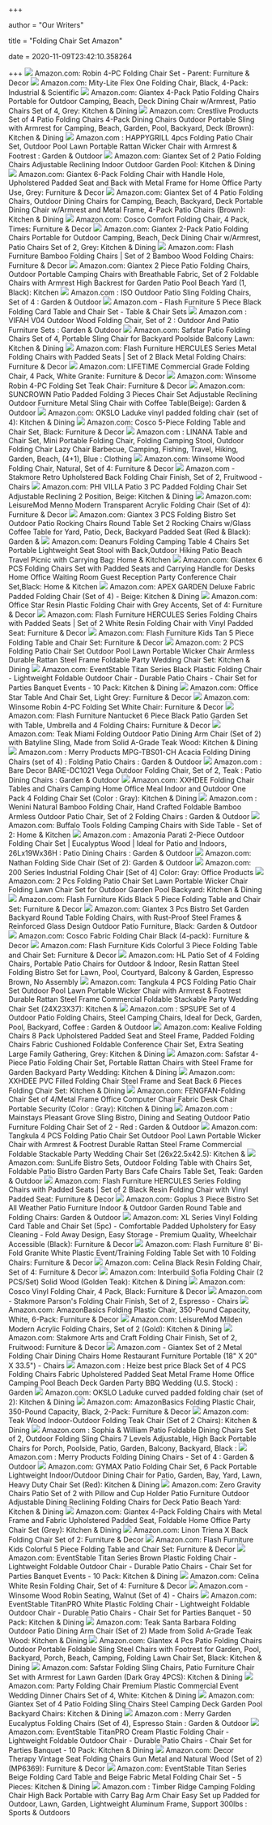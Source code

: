 +++
        
author = "Our Writers"
        
title = "Folding Chair Set Amazon"
        
date = 2020-11-09T23:42:10.358264
        
+++
[ ![](https://images-na.ssl-images-amazon.com/images/I/711mkXM3EiL._AC_SX425_.jpg)](https://images-na.ssl-images-amazon.com/images/I/711mkXM3EiL._AC_SX425_.jpg) Amazon.com: Robin 4-PC Folding Chair Set - Parent: Furniture & Decor
[ ![](https://images-na.ssl-images-amazon.com/images/I/71zpiPoIn8L._SX425_.jpg)](https://images-na.ssl-images-amazon.com/images/I/71zpiPoIn8L._SX425_.jpg) Amazon.com: Mity-Lite Flex One Folding Chair, Black, 4-Pack: Industrial &  Scientific
[ ![](https://images-na.ssl-images-amazon.com/images/I/71LbN-DvWTL._AC_SX522_.jpg)](https://images-na.ssl-images-amazon.com/images/I/71LbN-DvWTL._AC_SX522_.jpg) Amazon.com: Giantex 4-Pack Patio Folding Chairs Portable for Outdoor  Camping, Beach, Deck Dining Chair w/Armrest, Patio Chairs Set of 4, Grey:  Kitchen & Dining
[ ![](https://images-na.ssl-images-amazon.com/images/I/51YShsuHv-L._AC_SY450_.jpg)](https://images-na.ssl-images-amazon.com/images/I/51YShsuHv-L._AC_SY450_.jpg) Amazon.com: Crestlive Products Set of 4 Patio Folding Chairs 4-Pack Dining  Chairs Outdoor Portable Sling with Armrest for Camping, Beach, Garden,  Pool, Backyard, Deck (Brown): Kitchen & Dining
[ ![](https://images-na.ssl-images-amazon.com/images/I/71hkO7K9lJL._AC_SY450_.jpg)](https://images-na.ssl-images-amazon.com/images/I/71hkO7K9lJL._AC_SY450_.jpg) Amazon.com : HAPPYGRILL 4pcs Folding Patio Chair Set, Outdoor Pool Lawn  Portable Rattan Wicker Chair with Armrest & Footrest : Garden & Outdoor
[ ![](https://images-na.ssl-images-amazon.com/images/I/71zkk-2UAhL._AC_SX522_.jpg)](https://images-na.ssl-images-amazon.com/images/I/71zkk-2UAhL._AC_SX522_.jpg) Amazon.com: Giantex Set of 2 Patio Folding Chairs Adjustable Reclining  Indoor Outdoor Garden Pool: Kitchen & Dining
[ ![](https://images-na.ssl-images-amazon.com/images/I/71q29SQvVZL._AC_SY355_.jpg)](https://images-na.ssl-images-amazon.com/images/I/71q29SQvVZL._AC_SY355_.jpg) Amazon.com: Giantex 6-Pack Folding Chair with Handle Hole, Upholstered  Padded Seat and Back with Metal Frame for Home Office Party Use, Grey:  Furniture & Decor
[ ![](https://images-na.ssl-images-amazon.com/images/I/71E8oNbEKQL._AC_SY450_.jpg)](https://images-na.ssl-images-amazon.com/images/I/71E8oNbEKQL._AC_SY450_.jpg) Amazon.com: Giantex Set of 4 Patio Folding Chairs, Outdoor Dining Chairs  for Camping, Beach, Backyard, Deck Portable Dining Chair w/Armrest and  Metal Frame, 4-Pack Patio Chairs (Brown): Kitchen & Dining
[ ![](https://images-na.ssl-images-amazon.com/images/I/31pLljbALBL._AC_SY400_.jpg)](https://images-na.ssl-images-amazon.com/images/I/31pLljbALBL._AC_SY400_.jpg) Amazon.com: Cosco Comfort Folding Chair, 4 Pack, Times: Furniture & Decor
[ ![](https://images-na.ssl-images-amazon.com/images/I/71mv9Nb6%2BEL._AC_SY450_.jpg)](https://images-na.ssl-images-amazon.com/images/I/71mv9Nb6%2BEL._AC_SY450_.jpg) Amazon.com: Giantex 2-Pack Patio Folding Chairs Portable for Outdoor  Camping, Beach, Deck Dining Chair w/Armrest, Patio Chairs Set of 2, Grey:  Kitchen & Dining
[ ![](https://images-na.ssl-images-amazon.com/images/I/91vwzs0k6aL._AC_SY355_.jpg)](https://images-na.ssl-images-amazon.com/images/I/91vwzs0k6aL._AC_SY355_.jpg) Amazon.com: Flash Furniture Bamboo Folding Chairs | Set of 2 Bamboo Wood Folding  Chairs: Furniture & Decor
[ ![](https://images-na.ssl-images-amazon.com/images/I/71NNmzQc-bL._AC_SY450_.jpg)](https://images-na.ssl-images-amazon.com/images/I/71NNmzQc-bL._AC_SY450_.jpg) Amazon.com: Giantex 2 Piece Patio Folding Chairs, Outdoor Portable Camping  Chairs with Breathable Fabric, Set of 2 Foldable Chairs with Armrest High  Backrest for Garden Patio Pool Beach Yard (1, Black): Kitchen
[ ![](https://images-na.ssl-images-amazon.com/images/I/81KsGu5YFYL._AC_SX466_.jpg)](https://images-na.ssl-images-amazon.com/images/I/81KsGu5YFYL._AC_SX466_.jpg) Amazon.com : ISO Outdoor Patio Sling Folding Chairs, Set of 4 : Garden &  Outdoor
[ ![](https://images-na.ssl-images-amazon.com/images/I/81oqVlcBOIL._AC_SX522_.jpg)](https://images-na.ssl-images-amazon.com/images/I/81oqVlcBOIL._AC_SX522_.jpg) Amazon.com - Flash Furniture 5 Piece Black Folding Card Table and Chair Set  - Table & Chair Sets
[ ![](https://images-na.ssl-images-amazon.com/images/I/91zoW6w3sBL._AC_SY450_.jpg)](https://images-na.ssl-images-amazon.com/images/I/91zoW6w3sBL._AC_SY450_.jpg) Amazon.com : VIFAH V04 Outdoor Wood Folding Chair, Set of 2 : Outdoor And  Patio Furniture Sets : Garden & Outdoor
[ ![](https://images-na.ssl-images-amazon.com/images/I/71S%2BBq%2BA%2BaL._AC_SX522_.jpg)](https://images-na.ssl-images-amazon.com/images/I/71S%2BBq%2BA%2BaL._AC_SX522_.jpg) Amazon.com: Safstar Patio Folding Chairs Set of 4, Portable Sling Chair for  Backyard Poolside Balcony Lawn: Kitchen & Dining
[ ![](https://images-na.ssl-images-amazon.com/images/I/81ETNYHv5IL._AC_SX522_.jpg)](https://images-na.ssl-images-amazon.com/images/I/81ETNYHv5IL._AC_SX522_.jpg) Amazon.com: Flash Furniture HERCULES Series Metal Folding Chairs with  Padded Seats | Set of 2 Black Metal Folding Chairs: Furniture & Decor
[ ![](https://images-na.ssl-images-amazon.com/images/I/71%2BK%2B2TMnAL._AC_SY355_.jpg)](https://images-na.ssl-images-amazon.com/images/I/71%2BK%2B2TMnAL._AC_SY355_.jpg) Amazon.com: LIFETIME Commercial Grade Folding Chair, 4 Pack, White Granite:  Furniture & Decor
[ ![](https://images-na.ssl-images-amazon.com/images/I/81J6AriXTLL._AC_SX522_.jpg)](https://images-na.ssl-images-amazon.com/images/I/81J6AriXTLL._AC_SX522_.jpg) Amazon.com: Winsome Robin 4-PC Folding Set Teak Chair: Furniture & Decor
[ ![](https://images-na.ssl-images-amazon.com/images/I/51x-JRV54VL._AC_SY450_.jpg)](https://images-na.ssl-images-amazon.com/images/I/51x-JRV54VL._AC_SY450_.jpg) Amazon.com: SUNCROWN Patio Padded Folding 3 Pieces Chair Set Adjustable  Reclining Outdoor Furniture Metal Sling Chair with Coffee Table(Beige):  Garden & Outdoor
[ ![](https://images-na.ssl-images-amazon.com/images/I/41jZG-Zhe8L._AC_.jpg)](https://images-na.ssl-images-amazon.com/images/I/41jZG-Zhe8L._AC_.jpg) Amazon.com: OKSLO Laduke vinyl padded folding chair (set of 4): Kitchen &  Dining
[ ![](https://images-na.ssl-images-amazon.com/images/I/61hCLEooAxL._AC_SX355_.jpg)](https://images-na.ssl-images-amazon.com/images/I/61hCLEooAxL._AC_SX355_.jpg) Amazon.com: Cosco 5-Piece Folding Table and Chair Set, Black: Furniture &  Decor
[ ![](https://images-na.ssl-images-amazon.com/images/I/71Pr7g0XLyL._AC_UX385_.jpg)](https://images-na.ssl-images-amazon.com/images/I/71Pr7g0XLyL._AC_UX385_.jpg) Amazon.com : LINANA Table and Chair Set, Mini Portable Folding Chair,  Folding Camping Stool, Outdoor Folding Chair Lazy Chair Barbecue, Camping,  Fishing, Travel, Hiking, Garden, Beach, (4+1), Blue : Clothing
[ ![](https://images-na.ssl-images-amazon.com/images/I/41pMvWzq95L._AC_.jpg)](https://images-na.ssl-images-amazon.com/images/I/41pMvWzq95L._AC_.jpg) Amazon.com: Winsome Wood Folding Chair, Natural, Set of 4: Furniture & Decor
[ ![](https://images-na.ssl-images-amazon.com/images/I/81tvr4So9pL._AC_SY355_.jpg)](https://images-na.ssl-images-amazon.com/images/I/81tvr4So9pL._AC_SY355_.jpg) Amazon.com - Stakmore Retro Upholstered Back Folding Chair Finish, Set of  2, Fruitwood - Chairs
[ ![](https://images-na.ssl-images-amazon.com/images/I/612%2BW%2B6Q7hL._AC_SY450_.jpg)](https://images-na.ssl-images-amazon.com/images/I/612%2BW%2B6Q7hL._AC_SY450_.jpg) Amazon.com: PHI VILLA Patio 3 PC Padded Folding Chair Set Adjustable  Reclining 2 Position, Beige: Kitchen & Dining
[ ![](https://images-na.ssl-images-amazon.com/images/I/71QfU8eqlGL._AC_SX522_.jpg)](https://images-na.ssl-images-amazon.com/images/I/71QfU8eqlGL._AC_SX522_.jpg) Amazon.com: LeisureMod Menno Modern Transparent Acrylic Folding Chair (Set  of 4): Furniture & Decor
[ ![](https://images-na.ssl-images-amazon.com/images/I/61jVZeFPW8L._AC_SY450_.jpg)](https://images-na.ssl-images-amazon.com/images/I/61jVZeFPW8L._AC_SY450_.jpg) Amazon.com: Giantex 3 PCS Folding Bistro Set Outdoor Patio Rocking Chairs  Round Table Set 2 Rocking Chairs w/Glass Coffee Table for Yard, Patio,  Deck, Backyard Padded Seat (Red & Black): Garden &
[ ![](https://images-na.ssl-images-amazon.com/images/I/61rkv1WM2GL._AC_SX522_.jpg)](https://images-na.ssl-images-amazon.com/images/I/61rkv1WM2GL._AC_SX522_.jpg) Amazon.com: Deanurs Folding Camping Table 4 Chairs Set Portable Lightweight  Seat Stool with Back,Outdoor Hiking Patio Beach Travel Picnic with Carrying  Bag: Home & Kitchen
[ ![](https://images-na.ssl-images-amazon.com/images/I/61szyUnG7YL._AC_SX522_.jpg)](https://images-na.ssl-images-amazon.com/images/I/61szyUnG7YL._AC_SX522_.jpg) Amazon.com: Giantex 6 PCS Folding Chairs Set with Padded Seats and Carrying  Handle for Desks Home Office Waiting Room Guest Reception Party Conference Chair  Set,Black: Home & Kitchen
[ ![](https://images-na.ssl-images-amazon.com/images/I/91jZxRfpGcL._AC_SY355_.jpg)](https://images-na.ssl-images-amazon.com/images/I/91jZxRfpGcL._AC_SY355_.jpg) Amazon.com: APEX GARDEN Deluxe Fabric Padded Folding Chair (Set of 4) -  Beige: Kitchen & Dining
[ ![](https://images-na.ssl-images-amazon.com/images/I/816mr5yMNNL._AC_SY550_.jpg)](https://images-na.ssl-images-amazon.com/images/I/816mr5yMNNL._AC_SY550_.jpg) Amazon.com: Office Star Resin Plastic Folding Chair with Grey Accents, Set  of 4: Furniture & Decor
[ ![](https://images-na.ssl-images-amazon.com/images/I/71eeSXZAwZL._AC_SX522_.jpg)](https://images-na.ssl-images-amazon.com/images/I/71eeSXZAwZL._AC_SX522_.jpg) Amazon.com: Flash Furniture HERCULES Series Folding Chairs with Padded  Seats | Set of 2 White Resin Folding Chair with Vinyl Padded Seat:  Furniture & Decor
[ ![](https://images-na.ssl-images-amazon.com/images/I/71L4N0s16tL._AC_SY355_.jpg)](https://images-na.ssl-images-amazon.com/images/I/71L4N0s16tL._AC_SY355_.jpg) Amazon.com: Flash Furniture Kids Tan 5 Piece Folding Table and Chair Set:  Furniture & Decor
[ ![](https://images-na.ssl-images-amazon.com/images/I/61TOUWv7rFL._AC_SX522_.jpg)](https://images-na.ssl-images-amazon.com/images/I/61TOUWv7rFL._AC_SX522_.jpg) Amazon.com: 2 PCS Folding Patio Chair Set Outdoor Pool Lawn Portable Wicker  Chair Armless Durable Rattan Steel Frame Foldable Party Wedding Chair Set:  Kitchen & Dining
[ ![](https://images-na.ssl-images-amazon.com/images/I/71mER17KpyL._AC_SX522_.jpg)](https://images-na.ssl-images-amazon.com/images/I/71mER17KpyL._AC_SX522_.jpg) Amazon.com: EventStable Titan Series Black Plastic Folding Chair -  Lightweight Foldable Outdoor Chair - Durable Patio Chairs - Chair Set for  Parties Banquet Events - 10 Pack: Kitchen & Dining
[ ![](https://images-na.ssl-images-amazon.com/images/I/81OoDyV30JL._AC_SY355_.jpg)](https://images-na.ssl-images-amazon.com/images/I/81OoDyV30JL._AC_SY355_.jpg) Amazon.com: Office Star Table And Chair Set, Light Grey: Furniture & Decor
[ ![](https://images-na.ssl-images-amazon.com/images/I/71u7cq9QpJL._AC_SX355_.jpg)](https://images-na.ssl-images-amazon.com/images/I/71u7cq9QpJL._AC_SX355_.jpg) Amazon.com: Winsome Robin 4-PC Folding Set White Chair: Furniture & Decor
[ ![](https://images-na.ssl-images-amazon.com/images/I/81khjDZg5xL._AC_SY450_.jpg)](https://images-na.ssl-images-amazon.com/images/I/81khjDZg5xL._AC_SY450_.jpg) Amazon.com: Flash Furniture Nantucket 6 Piece Black Patio Garden Set with  Table, Umbrella and 4 Folding Chairs: Furniture & Decor
[ ![](https://images-na.ssl-images-amazon.com/images/I/71BKQyGCsgL._AC_SX522_.jpg)](https://images-na.ssl-images-amazon.com/images/I/71BKQyGCsgL._AC_SX522_.jpg) Amazon.com: Teak Miami Folding Outdoor Patio Dining Arm Chair (Set of 2)  with Batyline Sling, Made from Solid A-Grade Teak Wood: Kitchen & Dining
[ ![](https://images-na.ssl-images-amazon.com/images/I/81v9oDgxBUL._AC_SY450_.jpg)](https://images-na.ssl-images-amazon.com/images/I/81v9oDgxBUL._AC_SY450_.jpg) Amazon.com : Merry Products MPG-TBS01-CH Acacia Folding Dining Chairs (set  of 4) : Folding Patio Chairs : Garden & Outdoor
[ ![](https://images-na.ssl-images-amazon.com/images/I/51TPUob7lwL._AC_.jpg)](https://images-na.ssl-images-amazon.com/images/I/51TPUob7lwL._AC_.jpg) Amazon.com : Bare Decor BARE-DC1021 Vega Outdoor Folding Chair, Set of 2,  Teak : Patio Dining Chairs : Garden & Outdoor
[ ![](https://images-na.ssl-images-amazon.com/images/I/51IPOB%2BmAmL._AC_SX522_.jpg)](https://images-na.ssl-images-amazon.com/images/I/51IPOB%2BmAmL._AC_SX522_.jpg) Amazon.com: XXHDEE Folding Chair Tables and Chairs Camping Home Office Meal  Indoor and Outdoor One Pack 4 Folding Chair Set (Color : Gray): Kitchen &  Dining
[ ![](https://images-na.ssl-images-amazon.com/images/I/610dKOwpL6L._AC_SY450_.jpg)](https://images-na.ssl-images-amazon.com/images/I/610dKOwpL6L._AC_SY450_.jpg) Amazon.com : Wenini Natural Bamboo Folding Chair, Hand Crafted Foldable  Bamboo Armless Outdoor Patio Chair, Set of 2 Folding Chairs : Garden &  Outdoor
[ ![](https://images-na.ssl-images-amazon.com/images/I/81OJWYGoJPL._AC_SX522_.jpg)](https://images-na.ssl-images-amazon.com/images/I/81OJWYGoJPL._AC_SX522_.jpg) Amazon.com: Buffalo Tools Folding Camping Chairs with Side Table - Set of  2: Home & Kitchen
[ ![](https://images-na.ssl-images-amazon.com/images/I/81BFIDZi%2BvL._AC_SX450_.jpg)](https://images-na.ssl-images-amazon.com/images/I/81BFIDZi%2BvL._AC_SX450_.jpg) Amazon.com : Amazonia Parati 2-Piece Outdoor Folding Chair Set | Eucalyptus  Wood | Ideal for Patio and Indoors, 26Lx19Wx36H : Patio Dining Chairs :  Garden & Outdoor
[ ![](https://images-na.ssl-images-amazon.com/images/I/61ffxMeK9nL._AC_SY741_.jpg)](https://images-na.ssl-images-amazon.com/images/I/61ffxMeK9nL._AC_SY741_.jpg) Amazon.com: Nathan Folding Side Chair (Set of 2): Garden & Outdoor
[ ![](https://images-na.ssl-images-amazon.com/images/I/51YsNsX5-%2BL._AC_SX522_.jpg)](https://images-na.ssl-images-amazon.com/images/I/51YsNsX5-%2BL._AC_SX522_.jpg) Amazon.com: 200 Series Industrial Folding Chair [Set of 4] Color: Gray:  Office Products
[ ![](https://images-na.ssl-images-amazon.com/images/I/61-B9g9vuyL._AC_SX522_.jpg)](https://images-na.ssl-images-amazon.com/images/I/61-B9g9vuyL._AC_SX522_.jpg) Amazon.com: 2 Pcs Folding Patio Chair Set Lawn Portable Wicker Chair Folding  Lawn Chair Set for Outdoor Garden Pool Backyard: Kitchen & Dining
[ ![](https://images-na.ssl-images-amazon.com/images/I/61JWQuBwagL._AC_SY355_.jpg)](https://images-na.ssl-images-amazon.com/images/I/61JWQuBwagL._AC_SY355_.jpg) Amazon.com: Flash Furniture Kids Black 5 Piece Folding Table and Chair Set:  Furniture & Decor
[ ![](https://images-na.ssl-images-amazon.com/images/I/61g9yyAsBzL._AC_SY450_.jpg)](https://images-na.ssl-images-amazon.com/images/I/61g9yyAsBzL._AC_SY450_.jpg) Amazon.com: Giantex 3 Pcs Bistro Set Garden Backyard Round Table Folding  Chairs, with Rust-Proof Steel Frames & Reinforced Glass Design Outdoor  Patio Furniture, Black: Garden & Outdoor
[ ![](https://images-na.ssl-images-amazon.com/images/I/81VoyY8g-4L._AC_SX355_.jpg)](https://images-na.ssl-images-amazon.com/images/I/81VoyY8g-4L._AC_SX355_.jpg) Amazon.com: Cosco Fabric Folding Chair Black (4-pack): Furniture & Decor
[ ![](https://images-na.ssl-images-amazon.com/images/I/81sKViKLjdL._AC_SY355_.jpg)](https://images-na.ssl-images-amazon.com/images/I/81sKViKLjdL._AC_SY355_.jpg) Amazon.com: Flash Furniture Kids Colorful 3 Piece Folding Table and Chair  Set: Furniture & Decor
[ ![](https://images-na.ssl-images-amazon.com/images/I/7149kHRzOkL._AC_SY450_.jpg)](https://images-na.ssl-images-amazon.com/images/I/7149kHRzOkL._AC_SY450_.jpg) Amazon.com: HL Patio Set of 4 Folding Chairs, Portable Patio Chairs for  Outdoor & Indoor, Resin Rattan Steel Folding Bistro Set for Lawn, Pool,  Courtyard, Balcony & Garden, Espresso Brown, No Assembly
[ ![](https://images-na.ssl-images-amazon.com/images/I/71q2uvgK26L._AC_SY450_.jpg)](https://images-na.ssl-images-amazon.com/images/I/71q2uvgK26L._AC_SY450_.jpg) Amazon.com: Tangkula 4 PCS Folding Patio Chair Set Outdoor Pool Lawn  Portable Wicker Chair with Armrest & Footrest Durable Rattan Steel Frame  Commercial Foldable Stackable Party Wedding Chair Set (24X23X37): Kitchen &
[ ![](https://images-na.ssl-images-amazon.com/images/I/61b0ecHYX2L._AC_SY450_.jpg)](https://images-na.ssl-images-amazon.com/images/I/61b0ecHYX2L._AC_SY450_.jpg) Amazon.com : SPSUPE Set of 4 Outdoor Patio Folding Chairs, Steel Camping  Chairs, Ideal for Deck, Garden, Pool, Backyard, Coffee : Garden & Outdoor
[ ![](https://images-na.ssl-images-amazon.com/images/I/71waveMl%2BDL._AC_SX522_.jpg)](https://images-na.ssl-images-amazon.com/images/I/71waveMl%2BDL._AC_SX522_.jpg) Amazon.com: Kealive Folding Chairs 8 Pack Upholstered Padded Seat and Steel  Frame, Padded Folding Chairs Fabric Cushioned Foldable Conference Chair Set,  Extra Seating Large Family Gathering, Grey: Kitchen & Dining
[ ![](https://images-na.ssl-images-amazon.com/images/I/71xtn3yyJdL._AC_SX522_.jpg)](https://images-na.ssl-images-amazon.com/images/I/71xtn3yyJdL._AC_SX522_.jpg) Amazon.com: Safstar 4-Piece Patio Folding Chair Set, Portable Rattan Chairs  with Steel Frame for Garden Backyard Party Wedding: Kitchen & Dining
[ ![](https://images-na.ssl-images-amazon.com/images/I/61h-RRXBKiL._AC_SX522_.jpg)](https://images-na.ssl-images-amazon.com/images/I/61h-RRXBKiL._AC_SX522_.jpg) Amazon.com: XXHDEE PVC Filled Folding Chair Steel Frame and Seat Back 6 Pieces  Folding Chair Set: Kitchen & Dining
[ ![](https://images-na.ssl-images-amazon.com/images/I/511qhZtpOqL._AC_SX522_.jpg)](https://images-na.ssl-images-amazon.com/images/I/511qhZtpOqL._AC_SX522_.jpg) Amazon.com: FENGFAN-Folding Chair Set of 4/Metal Frame Office Computer Chair  Fabric Desk Chair Portable Security (Color : Gray): Kitchen & Dining
[ ![](https://images-na.ssl-images-amazon.com/images/I/A1ldILKuARL._AC_SY450_.jpg)](https://images-na.ssl-images-amazon.com/images/I/A1ldILKuARL._AC_SY450_.jpg) Amazon.com : Mainstays Pleasant Grove Sling Bistro, Dining and Seating  Outdoor Patio Furniture Folding Chair Set of 2 - Red : Garden & Outdoor
[ ![](https://images-na.ssl-images-amazon.com/images/I/71fY1WlOH8L._AC_SY450_.jpg)](https://images-na.ssl-images-amazon.com/images/I/71fY1WlOH8L._AC_SY450_.jpg) Amazon.com: Tangkula 4 PCS Folding Patio Chair Set Outdoor Pool Lawn  Portable Wicker Chair with Armrest & Footrest Durable Rattan Steel Frame  Commercial Foldable Stackable Party Wedding Chair Set (26x22.5x42.5):  Kitchen &
[ ![](https://images-na.ssl-images-amazon.com/images/I/61C6mFcy%2B9L._AC_SY450_.jpg)](https://images-na.ssl-images-amazon.com/images/I/61C6mFcy%2B9L._AC_SY450_.jpg) Amazon.com: SunLife Bistro Sets, Outdoor Folding Table with Chairs Set,  Foldable Patio Bistro Garden Party Bars Cafe Chairs Table Set, Teak: Garden  & Outdoor
[ ![](https://images-na.ssl-images-amazon.com/images/I/816JlaTVbFL._AC_SX522_.jpg)](https://images-na.ssl-images-amazon.com/images/I/816JlaTVbFL._AC_SX522_.jpg) Amazon.com: Flash Furniture HERCULES Series Folding Chairs with Padded  Seats | Set of 2 Black Resin Folding Chair with Vinyl Padded Seat:  Furniture & Decor
[ ![](https://images-na.ssl-images-amazon.com/images/I/61cxy%2BSni3L._AC_SY450_.jpg)](https://images-na.ssl-images-amazon.com/images/I/61cxy%2BSni3L._AC_SY450_.jpg) Amazon.com: Goplus 3 Piece Bistro Set All Weather Patio Furniture Indoor &  Outdoor Garden Round Table and Folding Chairs: Garden & Outdoor
[ ![](https://images-na.ssl-images-amazon.com/images/I/71ijaj2jDhL._AC_SX355_.jpg)](https://images-na.ssl-images-amazon.com/images/I/71ijaj2jDhL._AC_SX355_.jpg) Amazon.com: XL Series Vinyl Folding Card Table and Chair Set (5pc) -  Comfortable Padded Upholstery for Easy Cleaning - Fold Away Design, Easy  Storage - Premium Quality, Wheelchair Accessible (Black): Furniture & Decor
[ ![](https://images-na.ssl-images-amazon.com/images/I/81ciLZGvqML._AC_SX522_.jpg)](https://images-na.ssl-images-amazon.com/images/I/81ciLZGvqML._AC_SX522_.jpg) Amazon.com: Flash Furniture 8' Bi-Fold Granite White Plastic Event/Training  Folding Table Set with 10 Folding Chairs: Furniture & Decor
[ ![](https://images-na.ssl-images-amazon.com/images/I/61t6FzFtTfL._AC_SY355_.jpg)](https://images-na.ssl-images-amazon.com/images/I/61t6FzFtTfL._AC_SY355_.jpg) Amazon.com: Celina Black Resin Folding Chair, Set of 4: Furniture & Decor
[ ![](https://images-na.ssl-images-amazon.com/images/I/713eF3vQgsL._AC_SX522_.jpg)](https://images-na.ssl-images-amazon.com/images/I/713eF3vQgsL._AC_SX522_.jpg) Amazon.com: Interbuild Sofia Folding Chair (2 PCS/Set) Solid Wood (Golden  Teak): Kitchen & Dining
[ ![](https://images-na.ssl-images-amazon.com/images/I/71gKQzhLrOL._AC_SY355_.jpg)](https://images-na.ssl-images-amazon.com/images/I/71gKQzhLrOL._AC_SY355_.jpg) Amazon.com: Cosco Vinyl Folding Chair, 4 Pack, Black: Furniture & Decor
[ ![](https://images-na.ssl-images-amazon.com/images/I/616yjGiS6pL._AC_SY450_.jpg)](https://images-na.ssl-images-amazon.com/images/I/616yjGiS6pL._AC_SY450_.jpg) Amazon.com - Stakmore Parson's Folding Chair Finish, Set of 2, Espresso -  Chairs
[ ![](https://images-na.ssl-images-amazon.com/images/I/71DIQnPJKPL._AC_SY355_.jpg)](https://images-na.ssl-images-amazon.com/images/I/71DIQnPJKPL._AC_SY355_.jpg) Amazon.com: AmazonBasics Folding Plastic Chair, 350-Pound Capacity, White,  6-Pack: Furniture & Decor
[ ![](https://images-na.ssl-images-amazon.com/images/I/71zcRNvd82L._AC_SX522_.jpg)](https://images-na.ssl-images-amazon.com/images/I/71zcRNvd82L._AC_SX522_.jpg) Amazon.com: LeisureMod Milden Modern Acrylic Folding Chairs, Set of 2  (Gold): Kitchen & Dining
[ ![](https://images-na.ssl-images-amazon.com/images/I/815SVwQIMwL._AC_SX355_.jpg)](https://images-na.ssl-images-amazon.com/images/I/815SVwQIMwL._AC_SX355_.jpg) Amazon.com: Stakmore Arts and Craft Folding Chair Finish, Set of 2,  Fruitwood: Furniture & Decor
[ ![](https://images-na.ssl-images-amazon.com/images/I/61zdANrN3WL._AC_SY355_.jpg)](https://images-na.ssl-images-amazon.com/images/I/61zdANrN3WL._AC_SY355_.jpg) Amazon.com - Giantex Set of 2 Metal Folding Chair Dining Chairs Home  Restaurant Furniture Portable (18" X 20" X 33.5") - Chairs
[ ![](https://images-na.ssl-images-amazon.com/images/I/612lO%2BFT-AL._AC_SY450_.jpg)](https://images-na.ssl-images-amazon.com/images/I/612lO%2BFT-AL._AC_SY450_.jpg) Amazon.com : Heize best price Black Set of 4 PCS Folding Chairs Fabric  Upholstered Padded Seat Metal Frame Home Office Camping Pool Beach Deck  Garden Party BBQ Wedding (U.S. Stock) : Garden
[ ![](https://images-na.ssl-images-amazon.com/images/I/41HMSX1zkVL._AC_.jpg)](https://images-na.ssl-images-amazon.com/images/I/41HMSX1zkVL._AC_.jpg) Amazon.com: OKSLO Laduke curved padded folding chair (set of 2): Kitchen &  Dining
[ ![](https://images-na.ssl-images-amazon.com/images/I/71xX9TRx6wL._AC_SX355_.jpg)](https://images-na.ssl-images-amazon.com/images/I/71xX9TRx6wL._AC_SX355_.jpg) Amazon.com: AmazonBasics Folding Plastic Chair, 350-Pound Capacity, Black,  2-Pack: Furniture & Decor
[ ![](https://images-na.ssl-images-amazon.com/images/I/61kn-yywyuL._AC_SX522_.jpg)](https://images-na.ssl-images-amazon.com/images/I/61kn-yywyuL._AC_SX522_.jpg) Amazon.com: Teak Wood Indoor-Outdoor Folding Teak Chair (Set of 2 Chairs):  Kitchen & Dining
[ ![](https://images-na.ssl-images-amazon.com/images/I/71-psUFXMNL._AC_SX450_.jpg)](https://images-na.ssl-images-amazon.com/images/I/71-psUFXMNL._AC_SX450_.jpg) Amazon.com : Sophia & William Patio Foldable Dining Chairs Set of 2,  Outdoor Folding Sling Chairs 7 Levels Adjustable, High Back Portable Chairs  for Porch, Poolside, Patio, Garden, Balcony, Backyard, Black :
[ ![](https://images-na.ssl-images-amazon.com/images/I/61hCQzC6hzL._AC_SY450_.jpg)](https://images-na.ssl-images-amazon.com/images/I/61hCQzC6hzL._AC_SY450_.jpg) Amazon.com : Merry Products Folding Dining Chairs - Set of 4 : Garden &  Outdoor
[ ![](https://images-na.ssl-images-amazon.com/images/I/71qa6NW5mEL._AC_SX522_.jpg)](https://images-na.ssl-images-amazon.com/images/I/71qa6NW5mEL._AC_SX522_.jpg) Amazon.com: GYMAX Patio Folding Chair Set, 6 Pack Portable Lightweight  Indoor/Outdoor Dining Chair for Patio, Garden, Bay, Yard, Lawn, Heavy Duty Chair  Set (Red): Kitchen & Dining
[ ![](https://images-na.ssl-images-amazon.com/images/I/71zQqUjb0FL._AC_SL1500_.jpg)](https://images-na.ssl-images-amazon.com/images/I/71zQqUjb0FL._AC_SL1500_.jpg) Amazon.com: Zero Gravity Chairs Patio Set of 2 with Pillow and Cup Holder  Patio Furniture Outdoor Adjustable Dining Reclining Folding Chairs for Deck  Patio Beach Yard: Kitchen & Dining
[ ![](https://images-na.ssl-images-amazon.com/images/I/71RSVNNuvmL._AC_SX522_.jpg)](https://images-na.ssl-images-amazon.com/images/I/71RSVNNuvmL._AC_SX522_.jpg) Amazon.com: Giantex 4-Pack Folding Chairs with Metal Frame and Fabric  Upholstered Padded Seat, Foldable Home Office Party Chair Set (Grey):  Kitchen & Dining
[ ![](https://images-na.ssl-images-amazon.com/images/I/71gpCyzxCEL._AC_SX355_.jpg)](https://images-na.ssl-images-amazon.com/images/I/71gpCyzxCEL._AC_SX355_.jpg) Amazon.com: Linon Triena X Back Folding Chair Set of 2: Furniture & Decor
[ ![](https://images-na.ssl-images-amazon.com/images/I/81n8sPEDUCL._AC_SY355_.jpg)](https://images-na.ssl-images-amazon.com/images/I/81n8sPEDUCL._AC_SY355_.jpg) Amazon.com: Flash Furniture Kids Colorful 5 Piece Folding Table and Chair  Set: Furniture & Decor
[ ![](https://images-na.ssl-images-amazon.com/images/I/71rDG21jfiL._AC_SX522_.jpg)](https://images-na.ssl-images-amazon.com/images/I/71rDG21jfiL._AC_SX522_.jpg) Amazon.com: EventStable Titan Series Brown Plastic Folding Chair -  Lightweight Foldable Outdoor Chair - Durable Patio Chairs - Chair Set for  Parties Banquet Events - 10 Pack: Kitchen & Dining
[ ![](https://images-na.ssl-images-amazon.com/images/I/61m7Zt8R3TL._AC_SY355_.jpg)](https://images-na.ssl-images-amazon.com/images/I/61m7Zt8R3TL._AC_SY355_.jpg) Amazon.com: Celina White Resin Folding Chair, Set of 4: Furniture & Decor
[ ![](https://images-na.ssl-images-amazon.com/images/I/81dD0L1ecuL._AC_SY355_.jpg)](https://images-na.ssl-images-amazon.com/images/I/81dD0L1ecuL._AC_SY355_.jpg) Amazon.com - Winsome Wood Robin Seating, Walnut (Set of 4) - Chairs
[ ![](https://images-na.ssl-images-amazon.com/images/I/718g25AgqeL._AC_SX522_.jpg)](https://images-na.ssl-images-amazon.com/images/I/718g25AgqeL._AC_SX522_.jpg) Amazon.com: EventStable TitanPRO White Plastic Folding Chair - Lightweight  Foldable Outdoor Chair - Durable Patio Chairs - Chair Set for Parties  Banquet - 50 Pack: Kitchen & Dining
[ ![](https://images-na.ssl-images-amazon.com/images/I/916E-KNYjML._AC_SX522_.jpg)](https://images-na.ssl-images-amazon.com/images/I/916E-KNYjML._AC_SX522_.jpg) Amazon.com: Teak Santa Barbara Folding Outdoor Patio Dining Arm Chair (Set  of 2) Made from Solid A-Grade Teak Wood: Kitchen & Dining
[ ![](https://images-na.ssl-images-amazon.com/images/I/612tSNdSfXL._AC_SX522_.jpg)](https://images-na.ssl-images-amazon.com/images/I/612tSNdSfXL._AC_SX522_.jpg) Amazon.com: Giantex 4 Pcs Patio Folding Chairs Outdoor Portable Foldable  Sling Steel Chairs with Footrest for Garden, Pool, Backyard, Porch, Beach,  Camping, Folding Lawn Chair Set, Black: Kitchen & Dining
[ ![](https://images-na.ssl-images-amazon.com/images/I/71elDsC75lL._AC_SX522_.jpg)](https://images-na.ssl-images-amazon.com/images/I/71elDsC75lL._AC_SX522_.jpg) Amazon.com: Safstar Folding Sling Chairs, Patio Furniture Chair Set with  Armrest for Lawn Garden (Dark Gray 4PCS): Kitchen & Dining
[ ![](https://images-na.ssl-images-amazon.com/images/I/71KfAJRBFxL._AC_SX522_.jpg)](https://images-na.ssl-images-amazon.com/images/I/71KfAJRBFxL._AC_SX522_.jpg) Amazon.com: Party Folding Chair Premium Plastic Commercial Event Wedding  Dinner Chairs Set of 4, White: Kitchen & Dining
[ ![](https://images-na.ssl-images-amazon.com/images/I/71Eexj8LJgL._AC_SX522_.jpg)](https://images-na.ssl-images-amazon.com/images/I/71Eexj8LJgL._AC_SX522_.jpg) Amazon.com: Giantex Set of 4 Patio Folding Sling Chairs Steel Camping Deck  Garden Pool Backyard Chairs: Kitchen & Dining
[ ![](https://images-na.ssl-images-amazon.com/images/I/81TWE1dqfoL._AC_SY450_.jpg)](https://images-na.ssl-images-amazon.com/images/I/81TWE1dqfoL._AC_SY450_.jpg) Amazon.com : Merry Garden Eucalyptus Folding Chairs (Set of 4), Espresso  Stain : Garden & Outdoor
[ ![](https://images-na.ssl-images-amazon.com/images/I/617wo-45vkL._AC_SX522_.jpg)](https://images-na.ssl-images-amazon.com/images/I/617wo-45vkL._AC_SX522_.jpg) Amazon.com: EventStable TitanPRO Cream Plastic Folding Chair - Lightweight  Foldable Outdoor Chair - Durable Patio Chairs - Chair Set for Parties  Banquet - 10 Pack: Kitchen & Dining
[ ![](https://images-na.ssl-images-amazon.com/images/I/71XC5yCfuuL._AC_SY355_.jpg)](https://images-na.ssl-images-amazon.com/images/I/71XC5yCfuuL._AC_SY355_.jpg) Amazon.com: Decor Therapy Vintage Seat Folding Chairs Gun Metal and Natural  Wood (Set of 2) (MP6369): Furniture & Decor
[ ![](https://images-na.ssl-images-amazon.com/images/I/71g4tIQYHTL._AC_SX522_.jpg)](https://images-na.ssl-images-amazon.com/images/I/71g4tIQYHTL._AC_SX522_.jpg) Amazon.com: EventStable Titan Series Beige Folding Card Table and Beige  Fabric Metal Folding Chair Set - 5 Pieces: Kitchen & Dining
[ ![](https://images-na.ssl-images-amazon.com/images/I/71Ryr32HR6L._AC_SX522_.jpg)](https://images-na.ssl-images-amazon.com/images/I/71Ryr32HR6L._AC_SX522_.jpg) Amazon.com : Timber Ridge Camping Folding Chair High Back Portable with  Carry Bag Arm Chair Easy Set up Padded for Outdoor, Lawn, Garden,  Lightweight Aluminum Frame, Support 300lbs : Sports & Outdoors
